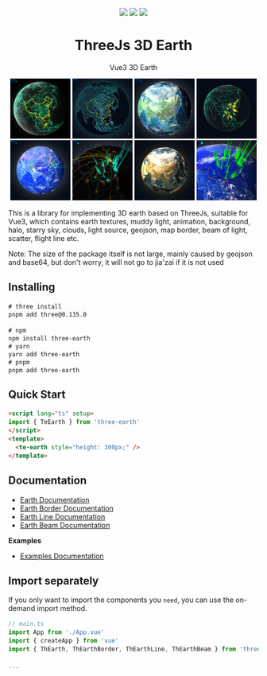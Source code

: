 <p align="center">
  <a >
    <img src="https://img.shields.io/badge/npm-0.0.7-blue">
  </a>
  <a >
    <img src=https://img.shields.io/badge/downloads-10k-blue">
  </a>
  <a >
    <img src=https://img.shields.io/badge/vue-3.x-blue">
  </a>
  <br>
</p>

<h1 align="center">ThreeJs 3D Earth</h1>

<p align="center">Vue3 3D Earth</p>

<p style="text-align:center;">
  <a><img src="../public/example01.png" width="24%" /></a>
  <a><img src="/public/example02.png" width="24%" /></a>
  <a><img src="/public/example03.png" width="24%" /></a>
  <a><img src="/public/example05.png" width="24%" /></a>
  <a><img src="/public/example04.png" width="24%" /></a>
  <a><img src="/public/example06.png" width="24%" /></a>
  <a><img src="/public/example07.png" width="24%" /></a>
  <a><img src="/public/example08.png" width="24%" /></a>
</p>

This is a library for implementing 3D earth based on ThreeJs, suitable for Vue3, which contains earth textures, muddy light, animation, background, halo, starry sky, clouds, light source, geojson, map border, beam of light, scatter, flight line etc.

Note: The size of the package itself is not large, mainly caused by geojson and base64, but don't worry, it will not go to jia'zai if it is not used

## Installing

```shell
# three install
pnpm add three@0.135.0

# npm
npm install three-earth
# yarn
yarn add three-earth
# pnpm
pnpm add three-earth
```

## Quick Start

```html
<script lang="ts" setup>
import { TeEarth } from 'three-earth'
</script>
<template>
  <te-earth style="height: 300px;" />
</template>
```

## Documentation

- [Earth Documentation](/docs/earth.md)
- [Earth Border Documentation](/docs/earth-border.md)
- [Earth Line Documentation](/docs/earth-line.md)
- [Earth Beam Documentation](/docs/earth-beam.md)

**Examples**
- [Examples Documentation](/docs/example.md)

## Import separately
If you only want to import the components you `need`, you can use the on-demand import method.

```javascript
// main.ts
import App from './App.vue'
import { createApp } from 'vue'
import { ThEarth, ThEarthBorder, ThEarthLine, ThEarthBeam } from 'three-earth'

...
```

